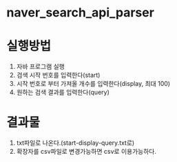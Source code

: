 # naver_search_api_parser

# 실행방법
1. 자바 프로그램 실행
2. 검색 시작 번호를 입력한다(start)
3. 시작 번호로 부터 가져올 개수를 입력한다(display, 최대 100)
4. 원하는 검색 결과를 입력한다(query)
 
# 결과물
1. txt파일로 나온다.(start-display-query.txt로)
2. 확장자를 csv파일로 변경가능하면 csv로 이용가능하다.

